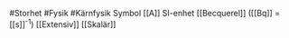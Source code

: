 #Storhet #Fysik #Kärnfysik
Symbol [[A]]
SI-enhet [[Becquerel]] ([[Bq]] = [[s]]<sup>-1</sup>)
[[Extensiv]] [[Skalär]]